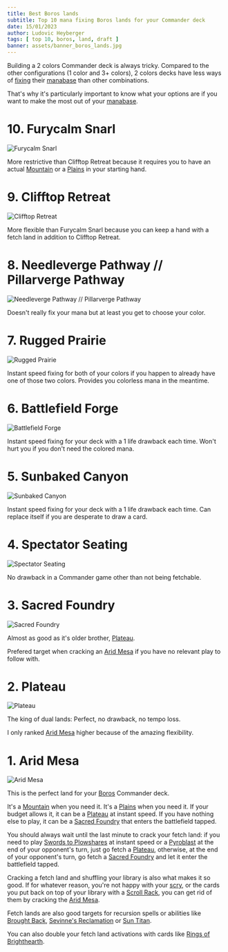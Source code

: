 ```yaml
---
title: Best Boros lands
subtitle: Top 10 mana fixing Boros lands for your Commander deck
date: 15/01/2023
author: Ludovic Heyberger
tags: [ top 10, boros, land, draft ]
banner: assets/banner_boros_lands.jpg
---
```


Building a 2 colors Commander deck is always tricky. Compared to the other configurations (1 color and 3+ colors), 2 colors decks have less ways of [fixing][Mana Fixing] their [manabase][Manabase] than other combinations.

That's why it's particularly important to know what your options are if you want to make the most out of your [manabase][Manabase].


# 10. Furycalm Snarl

![Furycalm Snarl](assets/furycalm_snarl.jpg)

More restrictive than Clifftop Retreat because it requires you to have an actual [Mountain][Mountain] or a [Plains][Plains] in your starting hand.


# 9. Clifftop Retreat

![Clifftop Retreat](assets/clifftop_retreat.jpg)

More flexible than Furycalm Snarl because you can keep a hand with a fetch land in addition to Clifftop Retreat.


# 8. Needleverge Pathway // Pillarverge Pathway

![Needleverge Pathway // Pillarverge Pathway](assets/needleverge_pathway_pillarverge_pathway.jpg)

Doesn't really fix your mana but at least you get to choose your color.


# 7. Rugged Prairie

![Rugged Prairie](assets/rugged_prairie.jpg)

Instant speed fixing for both of your colors if you happen to already have one of those two colors. Provides you colorless mana in the meantime.


# 6. Battlefield Forge

![Battlefield Forge](assets/battlefield_forge.jpg)

Instant speed fixing for your deck with a 1 life drawback each time. Won't hurt you if you don't need the colored mana.


# 5. Sunbaked Canyon

![Sunbaked Canyon](assets/sunbaked_canyon.jpg)

Instant speed fixing for your deck with a 1 life drawback each time. Can replace itself if you are desperate to draw a card.


# 4. Spectator Seating

![Spectator Seating](assets/spectator_seating.jpg)

No drawback in a Commander game other than not being fetchable.


# 3. Sacred Foundry

![Sacred Foundry](assets/sacred_foundry.jpg)

Almost as good as it's older brother, [Plateau][Plateau].

Prefered target when cracking an [Arid Mesa][Arid Mesa] if you have no relevant play to follow with.


# 2. Plateau

![Plateau](assets/plateau.jpg)

The king of dual lands: Perfect, no drawback, no tempo loss.

I only ranked [Arid Mesa][Arid Mesa] higher because of the amazing flexibility.


# 1. Arid Mesa

![Arid Mesa](assets/arid_mesa.jpg)

This is the perfect land for your [Boros][Boros] Commander deck.

It's a [Mountain][Mountain] when you need it.
It's a [Plains][Plains] when you need it.
If your budget allows it, it can be a [Plateau][Plateau] at instant speed.
If you have nothing else to play, it can be a [Sacred Foundry][Sacred Foundry] that enters the battlefield tapped.

You should always wait until the last minute to crack your fetch land: if you need to play [Swords to Plowshares][Swords to Plowshares] at instant speed or a [Pyroblast][Pyroblast] at the end of your opponent's turn, just go fetch a [Plateau][Plateau], otherwise, at the end of your opponent's turn, go fetch a [Sacred Foundry][Sacred Foundry] and let it enter the battlefield tapped.

Cracking a fetch land and shuffling your library is also what makes it so good. If for whatever reason, you're not happy with your [scry][Scry], or the cards you put back on top of your library with a [Scroll Rack][Scroll Rack], you can get rid of them by cracking the [Arid Mesa][Arid Mesa].

Fetch lands are also good targets for recursion spells or abilities like [Brought Back][Brought Back], [Sevinne's Reclamation][Sevinne's Reclamation] or [Sun Titan][Sun Titan].

You can also double your fetch land activations with cards like [Rings of Brighthearth][Rings of Brighthearth].


[Arid Mesa]:https://scryfall.com/search?q=!arid-mesa
[Boros]:https://mtg.fandom.com/wiki/Boros_Legion
[Brought Back]:https://scryfall.com/search?q=!brought-back
[Manabase]:https://mtg.fandom.com/wiki/Mana_base
[Mana Fixing]:https://mtg.fandom.com/wiki/Mana_fixing
[Mountain]:https://scryfall.com/search?q=!mountain
[Plains]:https://scryfall.com/search?q=!plains
[Plateau]:https://scryfall.com/search?q=!plateau
[Pyroblast]:https://scryfall.com/search?q=!pyroblast
[Rings of Brighthearth]:https://scryfall.com/search?q=!rings-of-brighthearth
[Sacred Foundry]:https://scryfall.com/search?q=!sacred-foundry
[Scroll Rack]:https://scryfall.com/search?q=!scroll-rack
[Scry]:https://mtg.fandom.com/wiki/Scry
[Sevinne's Reclamation]:https://scryfall.com/search?q=!sevinnes-reclamation
[Sun Titan]:https://scryfall.com/search?q=!sun-titan
[Swords to Plowshares]:https://scryfall.com/search?q=!swords-to-plowshares
